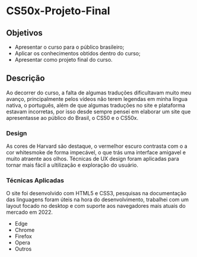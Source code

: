 # CS50x-Projeto-Final

## Objetivos
- Apresentar o curso para o público brasileiro;
- Aplicar os conhecimentos obtidos dentro do curso;
- Apresentar como projeto final do curso.
## Descrição
Ao decorrer do curso, a falta de algumas traduções dificultavam muito meu avanço, principalmente pelos vídeos não terem legendas em minha língua nativa, o português, além de que algumas traduções no site e plataforma estavam incorretas, por isso desde sempre pensei em elaborar um site que apresentasse ao público do Brasil, o CS50 e o CS50x.
### Design
As cores de Harvard são destaque, o vermelhor escuro contrasta com o a cor whitesmoke de forma impecável, o que trás uma interface amigavel e muito atraente aos olhos.
Técnicas de UX design foram aplicadas para tornar mais fácil a ultilização e exploração do usuário.
### Técnicas Aplicadas
O site foi desenvolvido com HTML5 e CSS3, pesquisas na documentação das linguagens foram úteis na hora do desenvolvimento, trabalhei com um layout focado no desktop e com suporte aos navegadores mais atuais do mercado em 2022.
- Edge
- Chrome
- Firefox
- Opera
- Outros
